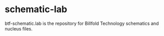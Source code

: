 # schematic-lab

btf-schematic.lab is the repository for Billfold Technology schematics and nucleus files.
